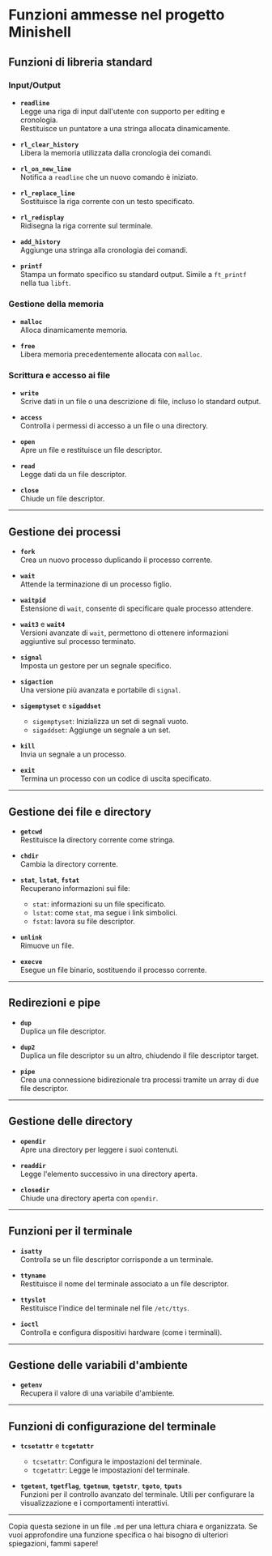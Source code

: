 # Funzioni ammesse nel progetto Minishell

## **Funzioni di libreria standard**
### **Input/Output**
- **`readline`**  
  Legge una riga di input dall'utente con supporto per editing e cronologia.  
  Restituisce un puntatore a una stringa allocata dinamicamente.

- **`rl_clear_history`**  
  Libera la memoria utilizzata dalla cronologia dei comandi.

- **`rl_on_new_line`**  
  Notifica a `readline` che un nuovo comando è iniziato.

- **`rl_replace_line`**  
  Sostituisce la riga corrente con un testo specificato.

- **`rl_redisplay`**  
  Ridisegna la riga corrente sul terminale.

- **`add_history`**  
  Aggiunge una stringa alla cronologia dei comandi.

- **`printf`**  
  Stampa un formato specifico su standard output. Simile a `ft_printf` nella tua `libft`.

### **Gestione della memoria**
- **`malloc`**  
  Alloca dinamicamente memoria.

- **`free`**  
  Libera memoria precedentemente allocata con `malloc`.

### **Scrittura e accesso ai file**
- **`write`**  
  Scrive dati in un file o una descrizione di file, incluso lo standard output.

- **`access`**  
  Controlla i permessi di accesso a un file o una directory.

- **`open`**  
  Apre un file e restituisce un file descriptor.

- **`read`**  
  Legge dati da un file descriptor.

- **`close`**  
  Chiude un file descriptor.

---

## **Gestione dei processi**
- **`fork`**  
  Crea un nuovo processo duplicando il processo corrente.

- **`wait`**  
  Attende la terminazione di un processo figlio.

- **`waitpid`**  
  Estensione di `wait`, consente di specificare quale processo attendere.

- **`wait3`** e **`wait4`**  
  Versioni avanzate di `wait`, permettono di ottenere informazioni aggiuntive sul processo terminato.

- **`signal`**  
  Imposta un gestore per un segnale specifico.

- **`sigaction`**  
  Una versione più avanzata e portabile di `signal`.

- **`sigemptyset`** e **`sigaddset`**  
  - `sigemptyset`: Inizializza un set di segnali vuoto.  
  - `sigaddset`: Aggiunge un segnale a un set.

- **`kill`**  
  Invia un segnale a un processo.

- **`exit`**  
  Termina un processo con un codice di uscita specificato.

---

## **Gestione dei file e directory**
- **`getcwd`**  
  Restituisce la directory corrente come stringa.

- **`chdir`**  
  Cambia la directory corrente.

- **`stat`**, **`lstat`**, **`fstat`**  
  Recuperano informazioni sui file:  
  - `stat`: informazioni su un file specificato.  
  - `lstat`: come `stat`, ma segue i link simbolici.  
  - `fstat`: lavora su file descriptor.

- **`unlink`**  
  Rimuove un file.

- **`execve`**  
  Esegue un file binario, sostituendo il processo corrente.

---

## **Redirezioni e pipe**
- **`dup`**  
  Duplica un file descriptor.

- **`dup2`**  
  Duplica un file descriptor su un altro, chiudendo il file descriptor target.

- **`pipe`**  
  Crea una connessione bidirezionale tra processi tramite un array di due file descriptor.

---

## **Gestione delle directory**
- **`opendir`**  
  Apre una directory per leggere i suoi contenuti.

- **`readdir`**  
  Legge l'elemento successivo in una directory aperta.

- **`closedir`**  
  Chiude una directory aperta con `opendir`.

---

## **Funzioni per il terminale**
- **`isatty`**  
  Controlla se un file descriptor corrisponde a un terminale.

- **`ttyname`**  
  Restituisce il nome del terminale associato a un file descriptor.

- **`ttyslot`**  
  Restituisce l'indice del terminale nel file `/etc/ttys`.

- **`ioctl`**  
  Controlla e configura dispositivi hardware (come i terminali).

---

## **Gestione delle variabili d'ambiente**
- **`getenv`**  
  Recupera il valore di una variabile d'ambiente.

---

## **Funzioni di configurazione del terminale**
- **`tcsetattr`** e **`tcgetattr`**  
  - `tcsetattr`: Configura le impostazioni del terminale.  
  - `tcgetattr`: Legge le impostazioni del terminale.

- **`tgetent`**, **`tgetflag`**, **`tgetnum`**, **`tgetstr`**, **`tgoto`**, **`tputs`**  
  Funzioni per il controllo avanzato del terminale. Utili per configurare la visualizzazione e i comportamenti interattivi.

---

Copia questa sezione in un file `.md` per una lettura chiara e organizzata. Se vuoi approfondire una funzione specifica o hai bisogno di ulteriori spiegazioni, fammi sapere!
